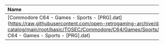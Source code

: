 |Name|Size|
|:---|---:|
|[Commodore C64 - Games - Sports - [PRG].dat](https://raw.githubusercontent.com/open-retrogaming-archive/dat-catalog/main/root/basic/TOSEC/Commodore/C64/Games/Sports/[PRG]/Commodore C64 - Games - Sports - [PRG].dat)|599194|
